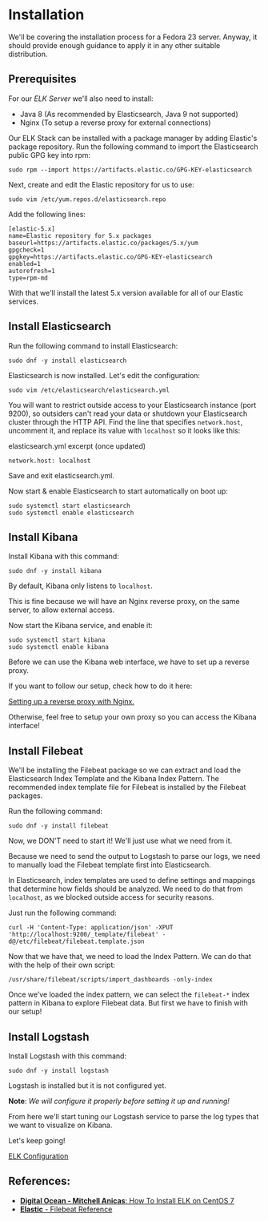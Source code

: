 # Installation

We'll be covering the installation process for a Fedora 23 server.
Anyway, it should provide enough guidance to apply it in any other suitable distribution.

## Prerequisites

For our *ELK Server* we'll also need to install:

* Java 8 (As recommended by Elasticsearch, Java 9 not supported)
* Nginx (To setup a reverse proxy for external connections)

Our ELK Stack can be installed with a package manager by adding Elastic's package repository.
Run the following command to import the Elasticsearch public GPG key into rpm:

    sudo rpm --import https://artifacts.elastic.co/GPG-KEY-elasticsearch

Next, create and edit the Elastic repository for us to use:

	sudo vim /etc/yum.repos.d/elasticsearch.repo

Add the following lines:

	[elastic-5.x]
	name=Elastic repository for 5.x packages
	baseurl=https://artifacts.elastic.co/packages/5.x/yum
	gpgcheck=1
	gpgkey=https://artifacts.elastic.co/GPG-KEY-elasticsearch
	enabled=1
	autorefresh=1
	type=rpm-md

With that we'll install the latest 5.x version available for all of our Elastic services.

## Install Elasticsearch

Run the following command to install Elasticsearch:

    sudo dnf -y install elasticsearch

Elasticsearch is now installed. Let's edit the configuration:

    sudo vim /etc/elasticsearch/elasticsearch.yml

You will want to restrict outside access to your Elasticsearch instance (port 9200), so outsiders can't read your data or shutdown your Elasticsearch cluster through the HTTP API. Find the line that specifies `network.host`, uncomment it, and replace its value with `localhost` so it looks like this:

elasticsearch.yml excerpt (once updated)

    network.host: localhost

Save and exit elasticsearch.yml.

Now start & enable Elasticsearch to start automatically on boot up:

    sudo systemctl start elasticsearch
    sudo systemctl enable elasticsearch

## Install Kibana

Install Kibana with this command:

    sudo dnf -y install kibana

By default, Kibana only listens to `localhost`.

This is fine because we will have an Nginx reverse proxy, on the same server, to allow external access.

Now start the Kibana service, and enable it:

    sudo systemctl start kibana
    sudo systemctl enable kibana

Before we can use the Kibana web interface, we have to set up a reverse proxy. 

If you want to follow our setup, check how to do it here:

[Setting up a reverse proxy with Nginx.](nginx.md)

Otherwise, feel free to setup your own proxy so you can access the Kibana interface!

## Install Filebeat

We'll be installing the Filebeat package so we can extract and load the Elasticsearch Index Template and the Kibana Index Pattern.
The recommended index template file for Filebeat is installed by the Filebeat packages.

Run the following command:

	sudo dnf -y install filebeat
	
Now, we DON'T need to start it!
We'll just use what we need from it.

Because we need to send the output to Logstash to parse our logs,
we need to manually load the Filebeat template first into Elasticsearch.

In Elasticsearch, index templates are used to define settings and mappings that determine how fields should be analyzed.
We need to do that from `localhost`, as we blocked outside access for security reasons.

Just run the following command:

	curl -H 'Content-Type: application/json' -XPUT 'http://localhost:9200/_template/filebeat' -d@/etc/filebeat/filebeat.template.json

Now that we have that, we need to load the Index Pattern.
We can do that with the help of their own script:

	/usr/share/filebeat/scripts/import_dashboards -only-index

Once we’ve loaded the index pattern, we can select the `filebeat-*` index pattern in Kibana to explore Filebeat data.
But first we have to finish with our setup!

## Install Logstash

Install Logstash with this command:

    sudo dnf -y install logstash

Logstash is installed but it is not configured yet.

**Note**: *We will configure it properly before setting it up and running!*

From here we'll start tuning our Logstash service to parse the log types that we want to visualize on Kibana.

Let's keep going!

[ELK Configuration](../config/)

## References:

* [**Digital Ocean - Mitchell Anicas**: How To Install ELK on CentOS 7](https://www.digitalocean.com/community/tutorials/how-to-install-elasticsearch-logstash-and-kibana-elk-stack-on-centos-7)
* [**Elastic** - Filebeat Reference](https://www.elastic.co/guide/en/beats/filebeat/current/index.html)

